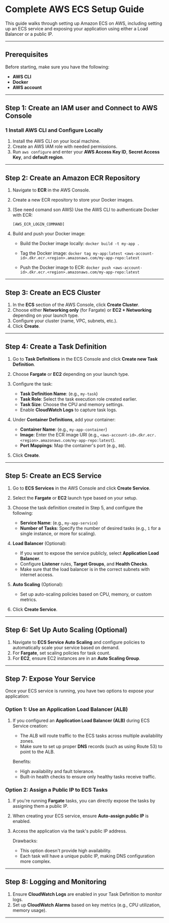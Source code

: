 # Complete AWS ECS Setup Guide

This guide walks through setting up Amazon ECS on AWS, including setting up an ECS service and exposing your application using either a Load Balancer or a public IP.

---

## Prerequisites

Before starting, make sure you have the following:

- **AWS CLI**
- **Docker**
- **AWS account**

---

## Step 1: Create an IAM user and Connect to AWS Console

### 1 Install AWS CLI and Configure Locally

1. Install the AWS CLI on your local machine.
2. Create an AWS IAM role with needed permissions.
3. Run `aws configure` and enter your **AWS Access Key ID**, **Secret Access Key**, and **default region**.

---

## Step 2: Create an Amazon ECR Repository

1. Navigate to **ECR** in the AWS Console.
2. Create a new ECR repository to store your Docker images.
3. (See need comand son AWS) Use the AWS CLI to authenticate Docker with ECR:

   `[AWS_ECR_LOGIN_COMMAND]`

4. Build and push your Docker image:

   - Build the Docker image locally:
     `docker build -t my-app .`

   - Tag the Docker image:
     `docker tag my-app:latest <aws-account-id>.dkr.ecr.<region>.amazonaws.com/my-app-repo:latest`

   - Push the Docker image to ECR:
     `docker push <aws-account-id>.dkr.ecr.<region>.amazonaws.com/my-app-repo:latest`

---

## Step 3: Create an ECS Cluster

1. In the **ECS** section of the AWS Console, click **Create Cluster**.
2. Choose either **Networking only** (for Fargate) or **EC2 + Networking** depending on your launch type.
3. Configure your cluster (name, VPC, subnets, etc.).
4. Click **Create**.

---

## Step 4: Create a Task Definition

1. Go to **Task Definitions** in the ECS Console and click **Create new Task Definition**.
2. Choose **Fargate** or **EC2** depending on your launch type.
3. Configure the task:
   - **Task Definition Name**: (e.g., `my-task`)
   - **Task Role**: Select the task execution role created earlier.
   - **Task Size**: Choose the CPU and memory settings.
   - Enable **CloudWatch Logs** to capture task logs.
4. Under **Container Definitions**, add your container:

   - **Container Name**: (e.g., `my-app-container`)
   - **Image**: Enter the ECR image URI (e.g., `<aws-account-id>.dkr.ecr.<region>.amazonaws.com/my-app-repo:latest`).
   - **Port Mappings**: Map the container's port (e.g., `80`).

5. Click **Create**.

---

## Step 5: Create an ECS Service

1. Go to **ECS Services** in the AWS Console and click **Create Service**.
2. Select the **Fargate** or **EC2** launch type based on your setup.
3. Choose the task definition created in Step 5, and configure the following:

   - **Service Name**: (e.g., `my-app-service`)
   - **Number of Tasks**: Specify the number of desired tasks (e.g., `1` for a single instance, or more for scaling).

4. **Load Balancer** (Optional):

   - If you want to expose the service publicly, select **Application Load Balancer**.
   - Configure **Listener** rules, **Target Groups**, and **Health Checks**.
   - Make sure that the load balancer is in the correct subnets with internet access.

5. **Auto Scaling** (Optional):

   - Set up auto-scaling policies based on CPU, memory, or custom metrics.

6. Click **Create Service**.

---

## Step 6: Set Up Auto Scaling (Optional)

1. Navigate to **ECS Service Auto Scaling** and configure policies to automatically scale your service based on demand.
2. For **Fargate**, set scaling policies for task count.
3. For **EC2**, ensure EC2 instances are in an **Auto Scaling Group**.

---

## Step 7: Expose Your Service

Once your ECS service is running, you have two options to expose your application:

### Option 1: Use an Application Load Balancer (ALB)

1. If you configured an **Application Load Balancer (ALB)** during ECS Service creation:

   - The ALB will route traffic to the ECS tasks across multiple availability zones.
   - Make sure to set up proper **DNS** records (such as using Route 53) to point to the ALB.

   Benefits:

   - High availability and fault tolerance.
   - Built-in health checks to ensure only healthy tasks receive traffic.

### Option 2: Assign a Public IP to ECS Tasks

1. If you're running **Fargate** tasks, you can directly expose the tasks by assigning them a public IP.
2. When creating your ECS service, ensure **Auto-assign public IP** is enabled.
3. Access the application via the task's public IP address.

   Drawbacks:

   - This option doesn't provide high availability.
   - Each task will have a unique public IP, making DNS configuration more complex.

---

## Step 8: Logging and Monitoring

1. Ensure **CloudWatch Logs** are enabled in your Task Definition to monitor logs.
2. Set up **CloudWatch Alarms** based on key metrics (e.g., CPU utilization, memory usage).

---
